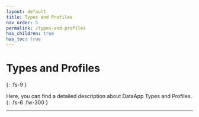 ```yaml
---
layout: default
title: Types and Profiles
nav_order: 5
permalink: /types-and-profiles
has_children: true
has_toc: true
---
```


# Types and Profiles
{: .fs-9 }

Here, you can find a detailed description about DataApp Types and Profiles.
{: .fs-6 .fw-300 }

---
